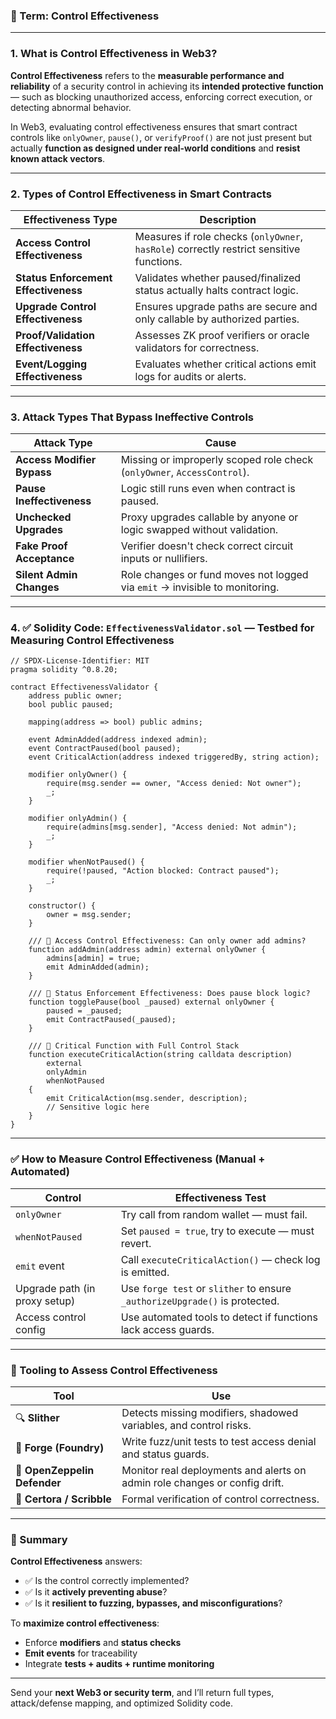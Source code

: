 ### 🔐 Term: **Control Effectiveness**

---

### 1. **What is Control Effectiveness in Web3?**

**Control Effectiveness** refers to the **measurable performance and reliability** of a security control in achieving its **intended protective function** — such as blocking unauthorized access, enforcing correct execution, or detecting abnormal behavior.

In Web3, evaluating control effectiveness ensures that smart contract controls like `onlyOwner`, `pause()`, or `verifyProof()` are not just present but actually **function as designed under real-world conditions** and **resist known attack vectors**.

---

### 2. **Types of Control Effectiveness in Smart Contracts**

| Effectiveness Type                   | Description                                                                              |
| ------------------------------------ | ---------------------------------------------------------------------------------------- |
| **Access Control Effectiveness**     | Measures if role checks (`onlyOwner`, `hasRole`) correctly restrict sensitive functions. |
| **Status Enforcement Effectiveness** | Validates whether paused/finalized status actually halts contract logic.                 |
| **Upgrade Control Effectiveness**    | Ensures upgrade paths are secure and only callable by authorized parties.                |
| **Proof/Validation Effectiveness**   | Assesses ZK proof verifiers or oracle validators for correctness.                        |
| **Event/Logging Effectiveness**      | Evaluates whether critical actions emit logs for audits or alerts.                       |

---

### 3. **Attack Types That Bypass Ineffective Controls**

| Attack Type                | Cause                                                                       |
| -------------------------- | --------------------------------------------------------------------------- |
| **Access Modifier Bypass** | Missing or improperly scoped role check (`onlyOwner`, `AccessControl`).     |
| **Pause Ineffectiveness**  | Logic still runs even when contract is paused.                              |
| **Unchecked Upgrades**     | Proxy upgrades callable by anyone or logic swapped without validation.      |
| **Fake Proof Acceptance**  | Verifier doesn't check correct circuit inputs or nullifiers.                |
| **Silent Admin Changes**   | Role changes or fund moves not logged via `emit` → invisible to monitoring. |

---

### 4. ✅ Solidity Code: `EffectivenessValidator.sol` — Testbed for Measuring Control Effectiveness

```solidity
// SPDX-License-Identifier: MIT
pragma solidity ^0.8.20;

contract EffectivenessValidator {
    address public owner;
    bool public paused;

    mapping(address => bool) public admins;

    event AdminAdded(address indexed admin);
    event ContractPaused(bool paused);
    event CriticalAction(address indexed triggeredBy, string action);

    modifier onlyOwner() {
        require(msg.sender == owner, "Access denied: Not owner");
        _;
    }

    modifier onlyAdmin() {
        require(admins[msg.sender], "Access denied: Not admin");
        _;
    }

    modifier whenNotPaused() {
        require(!paused, "Action blocked: Contract paused");
        _;
    }

    constructor() {
        owner = msg.sender;
    }

    /// 🔧 Access Control Effectiveness: Can only owner add admins?
    function addAdmin(address admin) external onlyOwner {
        admins[admin] = true;
        emit AdminAdded(admin);
    }

    /// 🔧 Status Enforcement Effectiveness: Does pause block logic?
    function togglePause(bool _paused) external onlyOwner {
        paused = _paused;
        emit ContractPaused(_paused);
    }

    /// 🔧 Critical Function with Full Control Stack
    function executeCriticalAction(string calldata description)
        external
        onlyAdmin
        whenNotPaused
    {
        emit CriticalAction(msg.sender, description);
        // Sensitive logic here
    }
}
```

---

### ✅ How to Measure Control Effectiveness (Manual + Automated)

| Control                       | Effectiveness Test                                                          |
| ----------------------------- | --------------------------------------------------------------------------- |
| `onlyOwner`                   | Try call from random wallet — must fail.                                    |
| `whenNotPaused`               | Set `paused = true`, try to execute — must revert.                          |
| `emit` event                  | Call `executeCriticalAction()` — check log is emitted.                      |
| Upgrade path (in proxy setup) | Use `forge test` or `slither` to ensure `_authorizeUpgrade()` is protected. |
| Access control config         | Use automated tools to detect if functions lack access guards.              |

---

### 🧰 Tooling to Assess Control Effectiveness

| Tool                         | Use                                                                        |
| ---------------------------- | -------------------------------------------------------------------------- |
| 🔍 **Slither**               | Detects missing modifiers, shadowed variables, and control risks.          |
| 🧪 **Forge (Foundry)**       | Write fuzz/unit tests to test access denial and status guards.             |
| 🚨 **OpenZeppelin Defender** | Monitor real deployments and alerts on admin role changes or config drift. |
| 🧠 **Certora / Scribble**    | Formal verification of control correctness.                                |

---

### 🧠 Summary

**Control Effectiveness** answers:

* ✅ Is the control correctly implemented?
* ✅ Is it **actively preventing abuse**?
* ✅ Is it **resilient to fuzzing, bypasses, and misconfigurations**?

To **maximize control effectiveness**:

* Enforce **modifiers** and **status checks**
* **Emit events** for traceability
* Integrate **tests + audits + runtime monitoring**

---

Send your **next Web3 or security term**, and I’ll return full types, attack/defense mapping, and optimized Solidity code.
